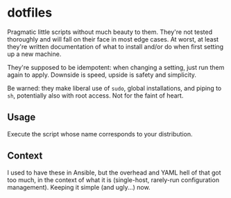 # dotfiles

Pragmatic little scripts without much beauty to them.
They're not tested thoroughly and will fall on their face in most edge cases.
At worst, at least they're written documentation of what to install and/or do when first setting up a new machine.

They're supposed to be idempotent: when changing a setting, just run them again to apply.
Downside is speed, upside is safety and simplicity.

Be warned: they make liberal use of `sudo`, global installations, and piping to `sh`, potentially also with root access.
Not for the faint of heart.

## Usage

Execute the script whose name corresponds to your distribution.

## Context

I used to have these in Ansible, but the overhead and YAML hell of that got too much, in the context of what it is (single-host, rarely-run configuration management).
Keeping it simple (and ugly...) now.
